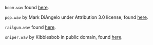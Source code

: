 `boom.wav` found [here](https://www.freesoundeffects.com/free-track/explosion-5-466450/).

`pop.wav` by Mark DiAngelo under Attribution 3.0 license, found [here](http://soundbible.com/2067-Blop.html).

`railgun.wav` found [here](https://www.freesoundeffects.com/free-track/bazooka-1-466474/).

`sniper.wav` by Kibblesbob in public domain, found [here](http://soundbible.com/1788-Sniper-Rifle.html).
